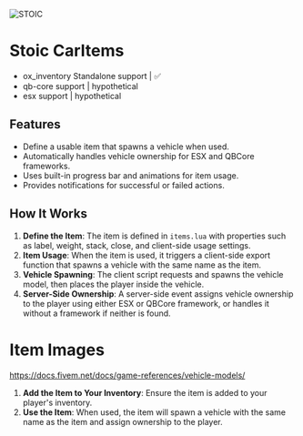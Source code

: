 
![STOIC](https://github.com/TheStoicBear/Stoic-CarItems/assets/112611821/1b8776a9-b90f-43e5-aab0-78d9af9b3ef1)


# Stoic CarItems
- ox_inventory Standalone support | ✅ 
- qb-core support | hypothetical 
- esx support | hypothetical 

## Features
- Define a usable item that spawns a vehicle when used.
- Automatically handles vehicle ownership for ESX and QBCore frameworks.
- Uses built-in progress bar and animations for item usage.
- Provides notifications for successful or failed actions.

## How It Works
1. **Define the Item**: The item is defined in `items.lua` with properties such as label, weight, stack, close, and client-side usage settings.
2. **Item Usage**: When the item is used, it triggers a client-side export function that spawns a vehicle with the same name as the item.
3. **Vehicle Spawning**: The client script requests and spawns the vehicle model, then places the player inside the vehicle.
4. **Server-Side Ownership**: A server-side event assigns vehicle ownership to the player using either ESX or QBCore framework, or handles it without a framework if neither is found.

# Item Images 
https://docs.fivem.net/docs/game-references/vehicle-models/


1. **Add the Item to Your Inventory**: Ensure the item is added to your player's inventory.
2. **Use the Item**: When used, the item will spawn a vehicle with the same name as the item and assign ownership to the player.

